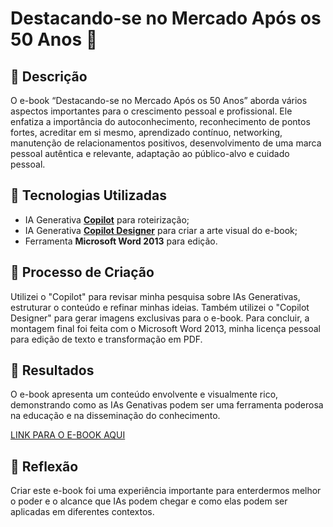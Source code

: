 # Destacando-se no Mercado Após os 50 Anos 🎯

## 📒 Descrição
O e-book “Destacando-se no Mercado Após os 50 Anos” aborda vários aspectos importantes para o crescimento pessoal e profissional. Ele enfatiza a importância do autoconhecimento, reconhecimento de pontos fortes, acreditar em si mesmo, aprendizado contínuo, networking, manutenção de relacionamentos positivos, desenvolvimento de uma marca pessoal autêntica e relevante, adaptação ao público-alvo e cuidado pessoal.

## 🤖 Tecnologias Utilizadas
- IA Generativa **[Copilot](https://www.bing.com/chat?form=NTPCHB)** para roteirização;
- IA Generativa **[Copilot Designer](https://www.bing.com/chat?form=NTPCHB)** para criar a arte visual do e-book;
- Ferramenta **Microsoft Word 2013** para edição.

## 🧐 Processo de Criação
Utilizei o "Copilot" para revisar minha pesquisa sobre IAs Generativas, estruturar o conteúdo e refinar minhas ideias. Também utilizei o "Copilot Designer" para gerar imagens exclusivas para o e-book. Para concluir, a montagem final foi feita com o Microsoft Word 2013, minha licença pessoal para edição de texto e transformação em PDF.

## 🚀 Resultados
O e-book apresenta um conteúdo envolvente e visualmente rico, demonstrando como as IAs Genativas podem ser uma ferramenta poderosa na educação e na disseminação do conhecimento.

[LINK PARA O E-BOOK AQUI]()

## 💭 Reflexão
Criar este e-book foi uma experiência importante para enterdermos melhor o poder e o alcance que IAs podem chegar e como elas podem ser aplicadas em diferentes contextos.
